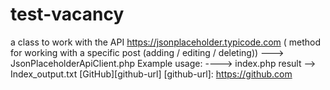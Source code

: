 # test-vacancy
 a class to work with the API https://jsonplaceholder.typicode.com ( method for working with a specific post (adding / editing / deleting))  --->   JsonPlaceholderApiClient.php
 Example usage: ----> index.php
 result -->  Index_output.txt
 [GitHub][github-url]
[github-url]: https://github.com


